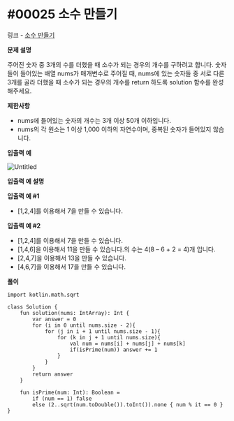 # #00025 소수 만들기

링크 - [소수 만들기](https://school.programmers.co.kr/learn/courses/30/lessons/12977)

**문제 설명**

주어진 숫자 중 3개의 수를 더했을 때 소수가 되는 경우의 개수를 구하려고 합니다. 숫자들이 들어있는 배열 nums가 매개변수로 주어질 때, nums에 있는 숫자들 중 서로 다른 3개를 골라 더했을 때 소수가 되는 경우의 개수를 return 하도록 solution 함수를 완성해주세요.

****제한사항****

- nums에 들어있는 숫자의 개수는 3개 이상 50개 이하입니다.
- nums의 각 원소는 1 이상 1,000 이하의 자연수이며, 중복된 숫자가 들어있지 않습니다.

****입출력 예****

![Untitled](https://user-images.githubusercontent.com/105714784/217712532-06815ba3-a3d7-4682-8f5c-d3edd2dd841a.png)


****입출력 예 설명****

**입출력 예 #1**

- [1,2,4]를 이용해서 7을 만들 수 있습니다.

**입출력 예 #2**

- [1,2,4]를 이용해서 7을 만들 수 있습니다.
- [1,4,6]을 이용해서 11을 만들 수 있습니다.의 수는 4(8 – 6 + 2 = 4)개 입니다.
- [2,4,7]을 이용해서 13을 만들 수 있습니다.
- [4,6,7]을 이용해서 17을 만들 수 있습니다.

**풀이**

```
import kotlin.math.sqrt

class Solution {
    fun solution(nums: IntArray): Int {
        var answer = 0
        for (i in 0 until nums.size - 2){
            for (j in i + 1 until nums.size - 1){
                for (k in j + 1 until nums.size){
                    val num = nums[i] + nums[j] + nums[k]
                    if(isPrime(num)) answer += 1
                }
            }
        }
        return answer
    }

    fun isPrime(num: Int): Boolean =
        if (num == 1) false
        else (2..sqrt(num.toDouble()).toInt()).none { num % it == 0 }
}
```
